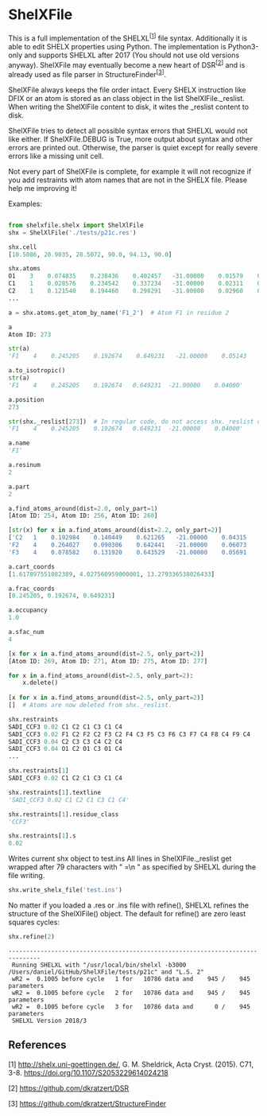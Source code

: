 # ShelXFile

This is a full implementation of the SHELXL<sup>[[1](https://github.com/dkratzert/ShelXFile/blob/master/README.md#references)]</sup> file syntax. Additionally it is able to edit SHELX properties using Python.
The implementation is Python3-only and supports SHELXL after 2017 (You should not use old versions anyway).
ShelXFile may eventually become a new heart of DSR<sup>[[2](https://github.com/dkratzert/ShelXFile/blob/master/README.md#references)]</sup> and is already used as file parser in StructureFinder<sup>[[3](https://github.com/dkratzert/ShelXFile/blob/master/README.md#references)]</sup>.

ShelXFile always keeps the file order intact. Every SHELX instruction like DFIX or an atom is stored as an class object in the list ShelXlFile.\_reslist. When writing the ShelXlFile content to disk, it wites the \_reslist content to disk.

ShelXFile tries to detect all possible syntax errors that SHELXL would not like either. If ShelXFile.DEBUG is True, more output about syntax and other errors are printed out. Otherwise, the parser is quiet except for really severe errors like a missing unit cell.

Not every part of ShelXFile is complete, for example it will not recognize if you add restraints with atom names that are not in the SHELX file. Please help me improving it!

Examples:
```python

from shelxfile.shelx import ShelXlFile
shx = ShelXlFile('./tests/p21c.res')

shx.cell
[10.5086, 20.9035, 20.5072, 90.0, 94.13, 90.0]

shx.atoms
O1    3    0.074835    0.238436    0.402457   -31.00000    0.01579    0.03095    0.01852   -0.00468   -0.00210    0.01153
C1    1    0.028576    0.234542    0.337234   -31.00000    0.02311    0.03617    0.01096   -0.01000    0.00201    0.00356
C2    1    0.121540    0.194460    0.298291   -31.00000    0.02960    0.04586    0.01555   -0.00485   -0.00023    0.01102
...

a = shx.atoms.get_atom_by_name('F1_2')  # Atom F1 in residue 2

a
Atom ID: 273

str(a)
'F1    4    0.245205    0.192674    0.649231   -21.00000    0.05143    0.03826    0.03193   -0.00579   -0.01865   -0.00485'

a.to_isotropic()
str(a)
'F1    4    0.245205    0.192674   0.649231  -21.00000    0.04000'

a.position
273

str(shx._reslist[273])  # In regular code, do not access shx._reslist directly!
'F1    4    0.245205    0.192674   0.649231  -21.00000    0.04000'

a.name
'F1'

a.resinum
2

a.part
2

a.find_atoms_around(dist=2.0, only_part=1)
[Atom ID: 254, Atom ID: 256, Atom ID: 260]

[str(x) for x in a.find_atoms_around(dist=2.2, only_part=2)]
['C2   1    0.192984    0.140449    0.621265   -21.00000    0.04315    0.02747    0.02385    0.00686   -0.00757    0.00126', 
'F2    4    0.264027    0.090306    0.642441   -21.00000    0.06073    0.04450    0.03972    0.01630   -0.01260    0.01460', 
'F3    4    0.078582    0.131920    0.643529   -21.00000    0.05691    0.04955    0.03374    0.01040    0.01881    0.00375']

a.cart_coords
[1.617897551082389, 4.027560959000001, 13.279336538026433]

a.frac_coords
[0.245205, 0.192674, 0.649231]

a.occupancy
1.0

a.sfac_num
4

[x for x in a.find_atoms_around(dist=2.5, only_part=2)]
[Atom ID: 269, Atom ID: 271, Atom ID: 275, Atom ID: 277]

for x in a.find_atoms_around(dist=2.5, only_part=2):
    x.delete()
    
[x for x in a.find_atoms_around(dist=2.5, only_part=2)]
[]  # Atoms are now deleted from shx._reslist.

shx.restraints
SADI_CCF3 0.02 C1 C2 C1 C3 C1 C4
SADI_CCF3 0.02 F1 C2 F2 C2 F3 C2 F4 C3 F5 C3 F6 C3 F7 C4 F8 C4 F9 C4
SADI_CCF3 0.04 C2 C3 C3 C4 C2 C4
SADI_CCF3 0.04 O1 C2 O1 C3 O1 C4
...

shx.restraints[1]
SADI_CCF3 0.02 C1 C2 C1 C3 C1 C4

shx.restraints[1].textline
'SADI_CCF3 0.02 C1 C2 C1 C3 C1 C4'

shx.restraints[1].residue_class
'CCF3'

shx.restraints[1].s
0.02
```
Writes current shx object to test.ins
All lines in ShelXlFile._reslist get wrapped after 79 characters with " =\n " as
specified by SHELXL during the file writing.
```python
shx.write_shelx_file('test.ins')
```
No matter if you loaded a .res or .ins file with refine(), SHELXL refines the structure of the ShelXlFile() object. 
The default for refine() are zero least squares cycles:
```python
shx.refine(2)
```
```
-------------------------------------------------------------------------------
 Running SHELXL with "/usr/local/bin/shelxl -b3000 /Users/daniel/GitHub/ShelXFile/tests/p21c" and "L.S. 2"
 wR2 =  0.1005 before cycle   1 for   10786 data and    945 /    945 parameters
 wR2 =  0.1005 before cycle   2 for   10786 data and    945 /    945 parameters
 wR2 =  0.1005 before cycle   3 for   10786 data and      0 /    945 parameters
 SHELXL Version 2018/3
```
## References
[1] http://shelx.uni-goettingen.de/, G. M. Sheldrick, Acta Cryst. (2015). C71, 3-8.
https://doi.org/10.1107/S2053229614024218

[2] https://github.com/dkratzert/DSR

[3] https://github.com/dkratzert/StructureFinder

